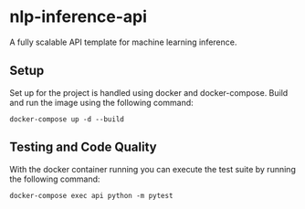 # nlp-inference-api
A fully scalable API template for machine learning inference.

## Setup

Set up for the project is handled using docker and docker-compose. Build and run the image using the following command:

```
docker-compose up -d --build
```

## Testing and Code Quality

With the docker container running you can execute the test suite by running the following command:

```
docker-compose exec api python -m pytest
```